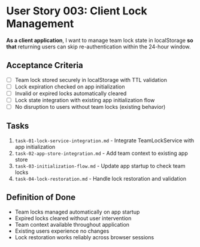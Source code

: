 # User Story 003: Client Lock Management

**As a client application**, I want to manage team lock state in localStorage **so that** returning users can skip re-authentication within the 24-hour window.

## Acceptance Criteria
- [ ] Team lock stored securely in localStorage with TTL validation
- [ ] Lock expiration checked on app initialization
- [ ] Invalid or expired locks automatically cleared
- [ ] Lock state integration with existing app initialization flow
- [ ] No disruption to users without team locks (existing behavior)

## Tasks
1. `task-01-lock-service-integration.md` - Integrate TeamLockService with app initialization
2. `task-02-app-store-integration.md` - Add team context to existing app store
3. `task-03-initialization-flow.md` - Update app startup to check team locks
4. `task-04-lock-restoration.md` - Handle lock restoration and validation

## Definition of Done
- Team locks managed automatically on app startup
- Expired locks cleared without user intervention
- Team context available throughout application
- Existing users experience no changes
- Lock restoration works reliably across browser sessions